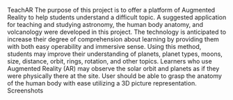TeachAR
The purpose of this project is to offer a platform of Augmented Reality to help students understand a difficult topic.
A suggested application for teaching and studying astronomy, the human body anatomy, and volcanology were developed in this project.
The technology is anticipated to increase their degree of comprehension about learning by providing them with both easy operability and immersive sense.
Using this method, students may improve their understanding of planets, planet types, moons, size, distance, orbit, rings, rotation, and other topics.
Learners who use Augmented Reality (AR) may observe the solar orbit and planets as if they were physically there at the site. User should be able to grasp the anatomy of the human body with ease utilizing a 3D picture representation.
Screenshots
